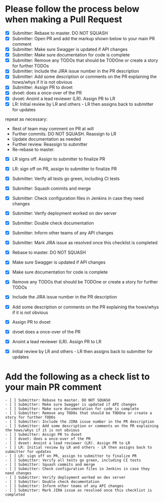 Please follow the process below when making a Pull Request
=========================

- [x] Submitter: Rebase to master. DO NOT SQUASH
- [x] Submitter: Open PR and add the markup shown below to your main PR comment
- [x] Submitter: Make sure Swagger is updated if API changes
- [x] Submitter: Make sure documentation for code is complete
- [x] Submitter: Remove any TODOs that should be TODOne or create a story for further TODOs
- [x] Submitter: Include the JIRA issue number in the PR description
- [x] Submitter: Add some description or comments on the PR explaining the hows/whys if it is not obvious
- [x] Submitter: Assign PR to dvoet
- [x] dvoet: does a once-over of the PR
- [x] dvoet: Anoint a lead reviewer (LR). Assign PR to LR
- [x] LR: Initial review by LR and others - LR then assigns back to submitter for updates

repeat as necessary:
  - Rest of team may comment on PR at will
  - Further commits. DO NOT SQUASH. Reassign to LR
  - Update documentation as needed
  - Further review. Reassign to submitter
  - Re-rebase to master.

- [x] LR signs off. Assign to submitter to finalize PR
- [x] LR: sign off on PR, assign to submitter to finalize PR
- [x] Submitter: Verify all tests go green, including CI tests
- [x] Submitter: Squash commits and merge
- [x] Submitter: Check configuration files in Jenkins in case they need changes
- [x] Submitter: Verify deployment worked on dev server
- [x] Submitter: Double check documentation
- [x] Submitter: Inform other teams of any API changes
- [x] Submitter: Mark JIRA issue as resolved once this checklist is completed

- [x] Rebase to master. DO NOT SQUASH
- [x] Make sure Swagger is updated if API changes
- [x] Make sure documentation for code is complete
- [x] Remove any TODOs that should be TODOne or create a story for further TODOs
- [x] Include the JIRA issue number in the PR description
- [x] Add some description or comments on the PR explaining the hows/whys if it is not obvious
- [x] Assign PR to dvoet
- [x] dvoet does a once-over of the PR
- [x] Anoint a lead reviewer (LR). Assign PR to LR
- [x] Initial review by LR and others - LR then assigns back to submitter for updates


Add the following as a check list to your main PR comment
=========================
```
- [ ] Submitter: Rebase to master. DO NOT SQUASH
- [ ] Submitter: Make sure Swagger is updated if API changes
- [ ] Submitter: Make sure documentation for code is complete
- [ ] Submitter: Remove any TODOs that should be TODOne or create a story for further TODOs
- [ ] Submitter: Include the JIRA issue number in the PR description
- [ ] Submitter: Add some description or comments on the PR explaining the hows/whys if it is not obvious
- [ ] Submitter: Assign PR to dvoet
- [ ] dvoet: does a once-over of the PR
- [ ] dvoet: Anoint a lead reviewer (LR). Assign PR to LR
- [ ] LR: Initial review by LR and others - LR then assigns back to submitter for updates
- [ ] LR: sign off on PR, assign to submitter to finalize PR
- [ ] Submitter: Verify all tests go green, including CI tests
- [ ] Submitter: Squash commits and merge
- [ ] Submitter: Check configuration files in Jenkins in case they need changes
- [ ] Submitter: Verify deployment worked on dev server
- [ ] Submitter: Double check documentation
- [ ] Submitter: Inform other teams of any API changes
- [ ] Submitter: Mark JIRA issue as resolved once this checklist is completed
```
